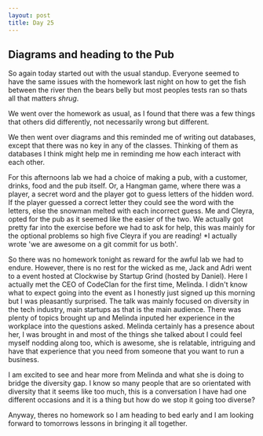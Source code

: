 ```yaml
---
layout: post
title: Day 25
---
```



## Diagrams and heading to the Pub  

So again today started out with the usual standup. Everyone seemed to have the same issues with the homework last night on how to get the fish between the river then the bears belly but most peoples tests ran so thats all that matters *shrug*.

We went over the homework as usual, as I found that there was a few things that others did differently, not necessarily wrong but different.

We then went over diagrams and this reminded me of writing out databases, except that there was no key in any of the classes. Thinking of them as databases I think might help me in reminding me how each interact with each other.

For this afternoons lab we had a choice of making a pub, with a customer, drinks, food and the pub itself. Or, a Hangman game, where there was a player, a secret word and the player got to guess letters of the hidden word. If the player guessed a correct letter they could see the word with the letters, else the snowman melted with each incorrect guess. Me and Cleyra, opted for the pub as it seemed like the easier of the two. We actually got pretty far into the exercise before we had to ask for help, this was mainly for the optional problems so high five Cleyra if you are reading! *I actually wrote 'we are awesome on a git commit for us both'.

So there was no homework tonight as reward for the awful lab we had to endure. However, there is no rest for the wicked as me, Jack and Adri went to a event hosted at Clockwise by Startup Grind (hosted by Daniel). Here I actually met the CEO of CodeClan for the first time, Melinda. I didn't know what to expect going into the event as I honestly just signed up this morning but I was pleasantly surprised. The talk was mainly focused on diversity in the tech industry, main startups as that is the main audience. There was plenty of topics brought up and Melinda inputed her experience in the workplace into the questions asked. Melinda certainly has a presence about her, I was brought in and most of the things she talked about I could feel myself nodding along too, which is awesome, she is relatable, intriguing and have that experience that you need from someone that you want to run a business.

I am excited to see and hear more from Melinda and what she is doing to bridge the diversity gap. I know so many people that are so orientated with diversity that it seems like too much, this is a conversation I have had one different occasions and it is a thing but how do we  stop it going too diverse?

Anyway, theres no homework so I am heading to bed early and I am looking forward to tomorrows lessons in bringing it all together. 

